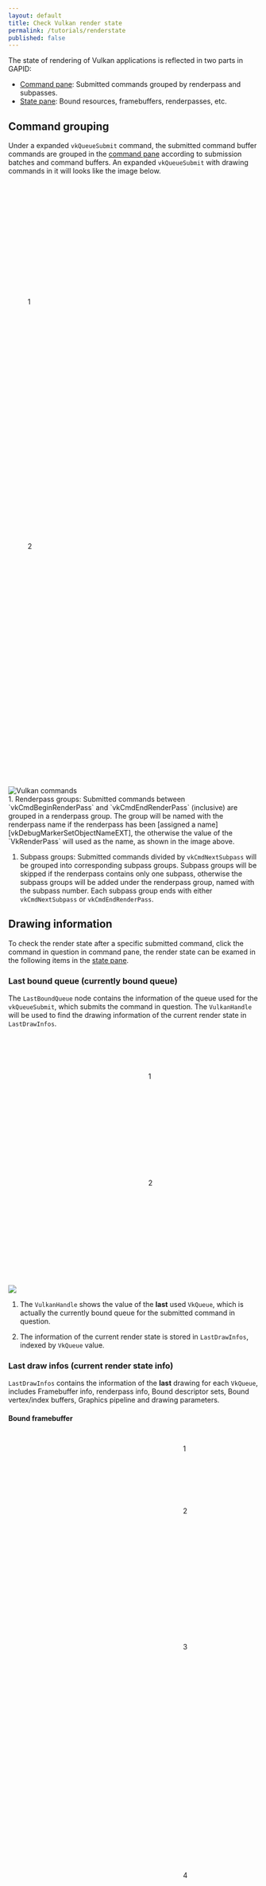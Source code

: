 ```yaml
---
layout: default
title: Check Vulkan render state
permalink: /tutorials/renderstate
published: false
---
```


The state of rendering of Vulkan applications is reflected in two parts in
GAPID:
 - [Command pane](../inspect/commands): Submitted commands grouped by renderpass and subpasses.
 - [State pane](../inspect/state): Bound resources, framebuffers, renderpasses, etc.

## Command grouping
Under a expanded `vkQueueSubmit` command, the submitted command buffer commands
are grouped in the [command pane](../inspect/commands) according to submission
batches and command buffers. An expanded `vkQueueSubmit` with drawing commands
in it will looks like the image below.

<div class="callout-img">
    <div style="margin: 246px 39px">1</div>
    <div style="margin: 474px 39px">2</div>
    <img src="../images/command-pane-vulkan-renderpass-grouping.png" alt="Vulkan commands">
</div>

<div class="callouts" markdown="block">
1. Renderpass groups: Submitted commands between `vkCmdBeginRenderPass` and
   `vkCmdEndRenderPass` (inclusive) are grouped in a renderpass group. The
   group will be named with the renderpass name if the renderpass has been
   [assigned a name][vkDebugMarkerSetObjectNameEXT], the otherwise the value of
   the `VkRenderPass` will used as the name, as shown in the image above.

1. Subpass groups: Submitted commands divided by `vkCmdNextSubpass` will be
   grouped into corresponding subpass groups. Subpass groups will be skipped if
   the renderpass contains only one subpass, otherwise the subpass groups will
   be added under the renderpass group, named with the subpass number. Each
   subpass group ends with either `vkCmdNextSubpass` or `vkCmdEndRenderPass`.
</div>

## Drawing information
To check the render state after a specific submitted command, click the command
in question in command pane, the render state can be examed in the following
items in the [state pane](../inspect/state).

### Last bound queue (currently bound queue)
The `LastBoundQueue` node contains the information of the queue used for the
`vkQueueSubmit`, which submits the command in question. The `VulkanHandle` will
be used to find the drawing information of the current render state in
`LastDrawInfos`.

<div class="callout-img">
    <div style="margin: 89px 282px">1</div>
    <div style="margin: 197px 282px">2</div>
    <img src="../images/state-pane-vulkan-last-bound-queue.png"/>
</div>

<div class="callouts" markdown="block">

1. The `VulkanHandle` shows the value of the **last** used `VkQueue`, which is
   actually the currently bound queue for the submitted command in question.

1. The information of the current render state is stored in `LastDrawInfos`,
   indexed by `VkQueue` value.

</div>

### Last draw infos (current render state info)
`LastDrawInfos` contains the information of the **last** drawing for each
`VkQueue`, includes Framebuffer info, renderpass info, Bound descriptor sets,
Bound vertex/index buffers, Graphics pipeline and drawing parameters.

#### Bound framebuffer
<div class="callout-img">
    <div style="margin: 44px 352px">1</div>
    <div style="margin: 108px 352px">2</div>
    <div style="margin: 256px 352px">3</div>
    <div style="margin: 442px 352px">4</div>
    <img src="../images/state-pane-vulkan-draw-info-framebuffer.png"/>
</div>

<div class="callouts" markdown="block">

1. Framebuffer node shows the info of the currently bound framebuffer. This
   node gets updated after each `vkCmdBeginRenderPass` executes on the same
   queue.

1. Renderpass node shows the info of the renderpass used to create the
   framebuffer. Note that this is not the renderpass currently bound for
   drawing.

1. ImageAttachments node lists all the image attachments (`VkImageViews`) bound
   to the framebuffer. Each item of the list shows the info of the image view.

1. Image node shows the info of the image bound to the image view.

</div>

#### Bound renderpass
<div class="callout-img">
    <div style="margin: 171px 352px">1</div>
    <div style="margin: 235px 352px">2</div>
    <div style="margin: 547px 352px">3</div>
    <div style="margin: 778px 352px">4</div>
<img src="../images/state-pane-vulkan-draw-info-renderpass.png"/>
</div>

<div class="callouts" markdown="block">

1. Renderpass node shows the info of the renderpass currently used for
   rendering.  It gets updated after each `VkCmdBeginRenderPass` executes on
   the same queue.

1. AttachmentDescriptions node lists all the `VkAttachmentDescription` of the
   current renderpass in use.

1. SubpassDescriptions node lists the `VkSubpassDescription` for each subpass.

1. SubpassDependencies node lists the `VkSubpassDependency` for each subpass.

</div>

#### Bound descriptor sets
<div class="callout-img">
    <div style="margin: 65px 352px">1</div>
    <div style="margin: 166px 352px">2</div>
    <div style="margin: 278px 352px">3</div>
    <div style="margin: 590px 352px">4</div>
<img src="../images/state-pane-vulkan-draw-info-descriptorsets.png"/>
</div>

<div class="callouts" markdown="block">

1. DescriptorSets node lists all the currently bound descriptor sets. The list
   of bounded descriptor sets reflect the state after the last
   `vkCmdBindDescriptorSets` being rolled out on the same queue, and the original
   descriptor set info will be overwritten or new info will be added according
   to the parameters of the last executed `vkCmdBindDescriptorSets`.

1. Bindings node lists all the currently bound descriptor bindings in the
   descriptor set.

1. Each descriptor binding also lists its bound descriptors.

1. Layout node shows the info of the `VkDescriptorSetLayout` used to allocate
   the descriptor set.

</div>

### Bound graphics pipeline
<div class="callout-img">
    <div style="margin: 92px 258px">1</div>
<img src="../images/state-pane-vulkan-draw-info-gfx-pipeline.png"/>
</div>

<div class="callouts" markdown="block">

1. GraphicsPipeline node contains the info about the **last** bound graphics
   pipeline. This node gets updated after each `VkCmdBindPipeline` executes on
   the current queue.

</div>

#### Bound buffers
<div class="callout-img">
    <div style="margin: 110px 297px">1</div>
    <div style="margin: 380px 297px">2</div>
<img src="../images/state-pane-vulkan-draw-info-bound-buffers.png"/>
</div>

<div class="callouts" markdown="block">

1. BoundVertexBuffers node lists all the bound vertex buffers. For each bound
   vertex buffer, it shows the info of the backing buffer. The list gets
   updated accordingly after each `vkCmdBindVertexBuffers` executes on the
   same queue.

1. BoundIndexBuffer node shows the last bound index buffer, including the index
   type and the info of the backing buffer.

</div>

#### Draw command parameters
<div class="callout-img">
    <div style="margin: 149px 227px">1</div>
<img src="../images/state-pane-vulkan-draw-info-draw-params.png"/>
</div>

<div class="callouts" markdown="block">

1. CommandParameters node contains the parameters to `vkCmdDraw`,
   `vkCmdDrawIndexed`, `vkCmdDrawIndirect` and `vkCmdDrawIndirectIndexed`. For
   each type of drawining command, there is a corresponding sub-node to
   contains the parameter values. As these four types of drawining commands
   cannot be used at the same time, only one of the four sub-nodes can be
   populated at a time. The content of `CommandParameters` gets updated after
   any one of the four drawining commands being executed on the same queue.

</div>

[vkDebugMarkerSetObjectNameEXT]:https://www.khronos.org/registry/vulkan/specs/1.0-extensions/html/vkspec.html#vkDebugMarkerSetObjectNameEXT
